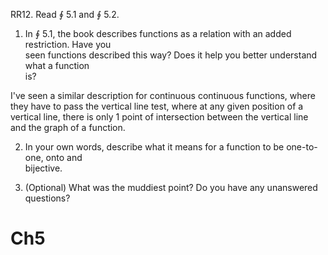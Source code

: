 RR12. Read ∮ 5.1 and ∮ 5.2.  
1. In ∮ 5.1, the book describes functions as a relation with an added restriction. Have you  
seen functions described this way? Does it help you better understand what a function  
is?  

I've seen a similar description for continuous continuous functions, where they have to pass the vertical line test, where at any given position of a vertical line, there is only 1 point of intersection between the vertical line and the graph of a function.

2. In your own words, describe what it means for a function to be one-to-one, onto and  
bijective.  


3. (Optional) What was the muddiest point? Do you have any unanswered questions?

# Ch5 
